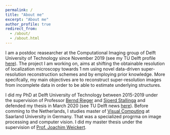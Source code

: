 ```yaml
---
permalink: /
title: "About me"
excerpt: "About me"
author_profile: true
redirect_from: 
  - /about/
  - /about.html
---
```


I am a postdoc reasearcher at the Computational Imaging group of Delft University of Technology since November 2019 (see my TU Delft profile [here](https://research.tudelft.nl/en/persons/h-heydarian)). The project I am working on, aims at shifting the obtainable resolution of localization microscopy towards 1 nm using novel data-driven super-resolution reconstruction schemes and by employing prior knowledge. More specifcally, my main objectives are to reconstruct super-resolution images from incomplete data in order to be able to estimate underlying structures.

I did my PhD at Delft University of Technology between 2015-2019 under the supervision of Professor [Bernd Rieger](http://homepage.tudelft.nl/z63s8/) and [Sjoerd Stallinga](https://homepage.tudelft.nl/99s1c/) and defended my thesis in March 2020 (see TU Delft news [here](https://www.tudelft.nl/en/2020/tnw/hamidreza-heydarian-successfully-defended-his-phd-thesis)). Before comming to the Netherlands, I studies master of [Visual Computing](http://www.master-visual-computing.de/) at Saarland University in Germany. That was a specialized progrma on image processing and computer vision. I did my master thesis under the supervision of [Prof. Joachim Weickert](https://www.mia.uni-saarland.de/weickert/index.shtml).
